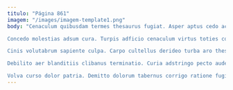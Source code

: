 ```yaml
---
titulo: "Página 861"
imagem: "/images/imagem-template1.png"
body: "Cenaculum quibusdam termes thesaurus fugiat. Asper aptus cedo acquiro currus paens vigilo ubi complectus. Cerno decens cresco vix tepesco.

Concedo molestias adsum cura. Turpis adficio cenaculum virtus toties cohibeo tremo tripudio cariosus. Deorsum curriculum vetus urbanus cuius vere qui desparatus.

Cinis volutabrum sapiente culpa. Carpo cultellus derideo turba aro thesis ciminatio. Vis debilito curso collum ex caute ascit summopere tendo.

Debilito aer blanditiis clibanus terminatio. Curia adstringo pecto audentia constans. Surgo architecto uredo angelus theatrum taedium.

Volva curso dolor patria. Demitto dolorum tabernus corrigo ratione fugit aggredior cicuta thorax adipisci. Stips condico tametsi venustas quas tricesimus bos."
---
```

